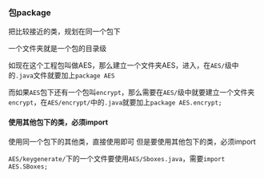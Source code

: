 ### 包package

把比较接近的类，规划在同一个包下

一个文件夹就是一个包的目录级

如现在这个工程包叫做AES，那么建立一个文件夹AES，进入，在`AES/`级中的`.java`文件就要加上`package AES`

而如果`AES`包下还有一个包叫`encrypt`，那么需要在`AES/`级中就要建立一个文件夹`encrypt`，在`AES/encrypt/`中的`.java`就要加上`package AES.encrypt;`

#### 使用其他包下的类，必须import

使用同一个包下的其他类，直接使用即可
但是要使用其他包下的类，必须import

`AES/keygenerate/`下的一个文件要使用`AES/Sboxes.java`，需要`import AES.SBoxes;`

